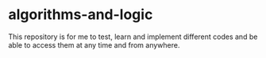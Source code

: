 # algorithms-and-logic
This repository is for me to test, learn and implement different codes and be able to access them at any time and from anywhere.
